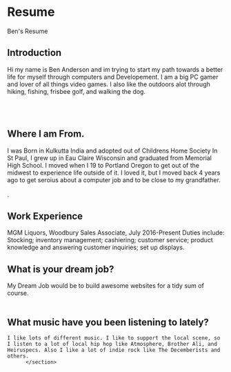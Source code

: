 # Resume
Ben's Resume

</html>
<head>
</head>
<body>
  <section class="Introdcution-section">
    <h1>Introduction<br></h1>
  <p>Hi my name is Ben Anderson and im trying to start my path towards a better life for myself through computers and Developement. I am a big PC gamer and lover of all things video games. I also like the outdoors alot through hiking, fishing, frisbee golf, and walking the dog.</p>
    <br>
    <br>
    <p></p> 
</section> 
  <section class="location-section">
  <h1>Where I am From. </h1>
  <p>I was Born in Kulkutta India and adopted out of Childrens Home Society In St Paul, I grew up in Eau Claire Wisconsin and graduated from Memorial High School. I moved when I 19 to Portland Oregon to get out of the midwest to experience life outside of it. I loved it, but I moved back 4 years ago to get seroius about a computer job and to be close to my grandfather.
  <br>
  <br>
  .</p>
</section>
      <section class="questions-section">
      <h1> Work Experience </h1>
   <p> MGM Liquors, Woodbury Sales Associate, July 2016-Present 
     Duties include: Stocking; inventory management; cashiering; customer service; product knowledge and answering customer inquiries; set up displays.</p>  
    
   
   
   
   
   
   
   
   
   <h2> What is your dream job?</h2>
    My Dream Job would be to build awesome websites for a tidy sum of course.
    <br> 
    <br>
    <h2> What music have you been listening to lately?</h2>
    
    I like lots of different music. I like to support the local scene, so I listen to a lot of local hip hop like Atmosphere, Brother Ali, and Heiruspecs. Also I like a lot of indie rock like The Decemberists and others.
          </section>
  <footer class="content-footer">
  </ul>
</footer>
</body>
</html>
